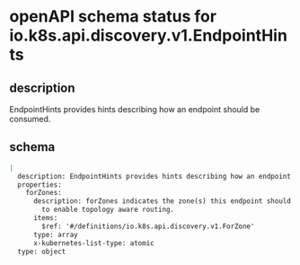 # openAPI schema status for io.k8s.api.discovery.v1.EndpointHints

## description

EndpointHints provides hints describing how an endpoint should be consumed.

## schema

```yaml
|
  description: EndpointHints provides hints describing how an endpoint should be consumed.
  properties:
    forZones:
      description: forZones indicates the zone(s) this endpoint should be consumed by
        to enable topology aware routing.
      items:
        $ref: '#/definitions/io.k8s.api.discovery.v1.ForZone'
      type: array
      x-kubernetes-list-type: atomic
  type: object

```
